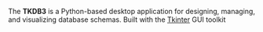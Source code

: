 The **TKDB3** is a Python-based desktop application for designing, managing, and visualizing database schemas. Built with the [Tkinter](https://docs.python.org/3/library/tkinter.html) GUI toolkit
